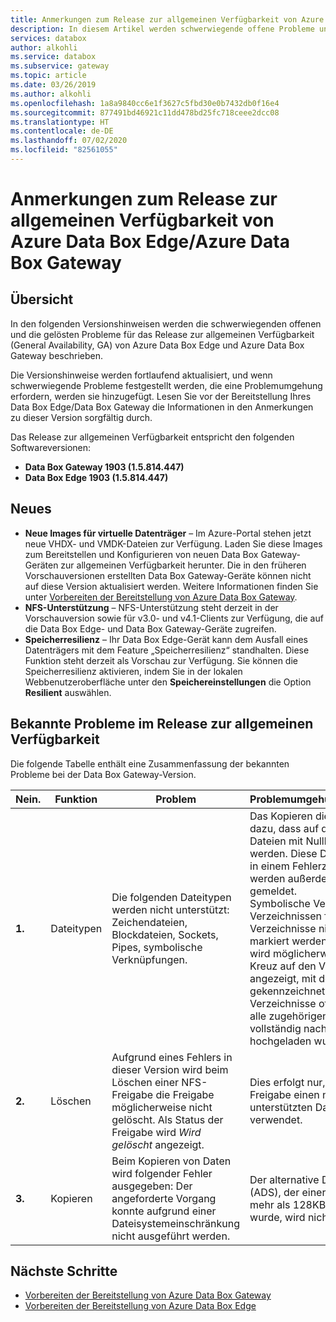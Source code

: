 ```yaml
---
title: Anmerkungen zum Release zur allgemeinen Verfügbarkeit von Azure Data Box Gateway | Microsoft-Dokumentation
description: In diesem Artikel werden schwerwiegende offene Probleme und Lösungen im Release zur allgemeinen Verfügbarkeit von Azure Data Box Gateway beschrieben.
services: databox
author: alkohli
ms.service: databox
ms.subservice: gateway
ms.topic: article
ms.date: 03/26/2019
ms.author: alkohli
ms.openlocfilehash: 1a8a9840cc6e1f3627c5fbd30e0b7432db0f16e4
ms.sourcegitcommit: 877491bd46921c11dd478bd25fc718ceee2dcc08
ms.translationtype: HT
ms.contentlocale: de-DE
ms.lasthandoff: 07/02/2020
ms.locfileid: "82561055"
---
```

# <a name="azure-data-box-edgeazure-data-box-gateway-general-availability-release-notes"></a>Anmerkungen zum Release zur allgemeinen Verfügbarkeit von Azure Data Box Edge/Azure Data Box Gateway

## <a name="overview"></a>Übersicht

In den folgenden Versionshinweisen werden die schwerwiegenden offenen und die gelösten Probleme für das Release zur allgemeinen Verfügbarkeit (General Availability, GA) von Azure Data Box Edge und Azure Data Box Gateway beschrieben. 

Die Versionshinweise werden fortlaufend aktualisiert, und wenn schwerwiegende Probleme festgestellt werden, die eine Problemumgehung erfordern, werden sie hinzugefügt. Lesen Sie vor der Bereitstellung Ihres Data Box Edge/Data Box Gateway die Informationen in den Anmerkungen zu dieser Version sorgfältig durch.

Das Release zur allgemeinen Verfügbarkeit entspricht den folgenden Softwareversionen:

- **Data Box Gateway 1903 (1.5.814.447)**
- **Data Box Edge 1903 (1.5.814.447)**


## <a name="whats-new"></a>Neues

- **Neue Images für virtuelle Datenträger** – Im Azure-Portal stehen jetzt neue VHDX- und VMDK-Dateien zur Verfügung. Laden Sie diese Images zum Bereitstellen und Konfigurieren von neuen Data Box Gateway-Geräten zur allgemeinen Verfügbarkeit herunter. Die in den früheren Vorschauversionen erstellten Data Box Gateway-Geräte können nicht auf diese Version aktualisiert werden. Weitere Informationen finden Sie unter [Vorbereiten der Bereitstellung von Azure Data Box Gateway](data-box-gateway-deploy-prep.md).
- **NFS-Unterstützung** – NFS-Unterstützung steht derzeit in der Vorschauversion sowie für v3.0- und v4.1-Clients zur Verfügung, die auf die Data Box Edge- und Data Box Gateway-Geräte zugreifen.
- **Speicherresilienz** – Ihr Data Box Edge-Gerät kann dem Ausfall eines Datenträgers mit dem Feature „Speicherresilienz“ standhalten. Diese Funktion steht derzeit als Vorschau zur Verfügung. Sie können die Speicherresilienz aktivieren, indem Sie in der lokalen Webbenutzeroberfläche unter den **Speichereinstellungen** die Option **Resilient** auswählen.


## <a name="known-issues-in-ga-release"></a>Bekannte Probleme im Release zur allgemeinen Verfügbarkeit

Die folgende Tabelle enthält eine Zusammenfassung der bekannten Probleme bei der Data Box Gateway-Version.

| Nein. | Funktion | Problem | Problemumgehung/Kommentare |
| --- | --- | --- | --- |
| **1.** |Dateitypen | Die folgenden Dateitypen werden nicht unterstützt: Zeichendateien, Blockdateien, Sockets, Pipes, symbolische Verknüpfungen.  |Das Kopieren dieser Dateien führt dazu, dass auf der NFS-Freigabe Dateien mit Nulllänge erstellt werden. Diese Dateien verbleiben in einem Fehlerzustand und werden außerdem in *error.xml* gemeldet. <br> Symbolische Verknüpfungen mit Verzeichnissen führen dazu, dass Verzeichnisse niemals als offline markiert werden. Infolgedessen wird möglicherweise kein graues Kreuz auf den Verzeichnissen angezeigt, mit dem gekennzeichnet wird, dass die Verzeichnisse offline sind und alle zugehörigen Inhalte vollständig nach Azure hochgeladen wurden. |
| **2.** |Löschen | Aufgrund eines Fehlers in dieser Version wird beim Löschen einer NFS-Freigabe die Freigabe möglicherweise nicht gelöscht. Als Status der Freigabe wird *Wird gelöscht* angezeigt.  |Dies erfolgt nur, wenn die Freigabe einen nicht unterstützten Dateinamen verwendet. |
| **3.** |Kopieren | Beim Kopieren von Daten wird folgender Fehler ausgegeben:  Der angeforderte Vorgang konnte aufgrund einer Dateisystemeinschränkung nicht ausgeführt werden.  |Der alternative Datenstrom (ADS), der einer Dateigröße von mehr als 128KB zugeordnet wurde, wird nicht unterstützt.   |


## <a name="next-steps"></a>Nächste Schritte

- [Vorbereiten der Bereitstellung von Azure Data Box Gateway](data-box-gateway-deploy-prep.md)
- [Vorbereiten der Bereitstellung von Azure Data Box Edge](azure-stack-edge-deploy-prep.md)
